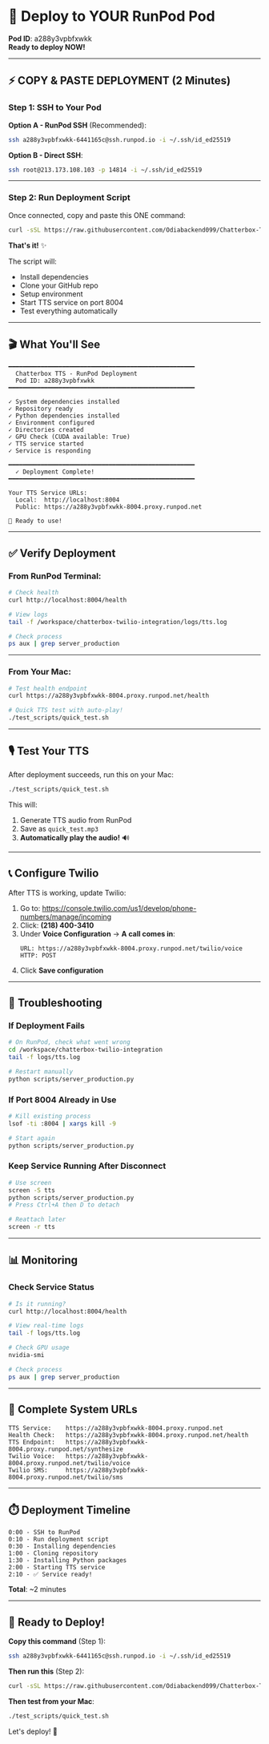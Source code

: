 # 🚀 Deploy to YOUR RunPod Pod

**Pod ID**: a288y3vpbfxwkk  
**Ready to deploy NOW!**

---

## ⚡ COPY & PASTE DEPLOYMENT (2 Minutes)

### Step 1: SSH to Your Pod

**Option A - RunPod SSH** (Recommended):
```bash
ssh a288y3vpbfxwkk-6441165c@ssh.runpod.io -i ~/.ssh/id_ed25519
```

**Option B - Direct SSH**:
```bash
ssh root@213.173.108.103 -p 14814 -i ~/.ssh/id_ed25519
```

---

### Step 2: Run Deployment Script

Once connected, copy and paste this ONE command:

```bash
curl -sSL https://raw.githubusercontent.com/Odiabackend099/Chatterbox-TTS-/main/runpod/DEPLOY_NOW.sh | bash
```

**That's it!** ✨

The script will:
- Install dependencies
- Clone your GitHub repo
- Setup environment
- Start TTS service on port 8004
- Test everything automatically

---

## 🎬 What You'll See

```
━━━━━━━━━━━━━━━━━━━━━━━━━━━━━━━━━━━━━━━━━━━━━━━━━━━━
  Chatterbox TTS - RunPod Deployment
  Pod ID: a288y3vpbfxwkk
━━━━━━━━━━━━━━━━━━━━━━━━━━━━━━━━━━━━━━━━━━━━━━━━━━━━

✓ System dependencies installed
✓ Repository ready
✓ Python dependencies installed
✓ Environment configured
✓ Directories created
✓ GPU Check (CUDA available: True)
✓ TTS service started
✓ Service is responding

━━━━━━━━━━━━━━━━━━━━━━━━━━━━━━━━━━━━━━━━━━━━━━━━━━━━
  ✓ Deployment Complete!
━━━━━━━━━━━━━━━━━━━━━━━━━━━━━━━━━━━━━━━━━━━━━━━━━━━━

Your TTS Service URLs:
  Local:  http://localhost:8004
  Public: https://a288y3vpbfxwkk-8004.proxy.runpod.net

🎉 Ready to use!
```

---

## ✅ Verify Deployment

### From RunPod Terminal:

```bash
# Check health
curl http://localhost:8004/health

# View logs
tail -f /workspace/chatterbox-twilio-integration/logs/tts.log

# Check process
ps aux | grep server_production
```

---

### From Your Mac:

```bash
# Test health endpoint
curl https://a288y3vpbfxwkk-8004.proxy.runpod.net/health

# Quick TTS test with auto-play!
./test_scripts/quick_test.sh
```

---

## 🎙️ Test Your TTS

After deployment succeeds, run this on your Mac:

```bash
./test_scripts/quick_test.sh
```

This will:
1. Generate TTS audio from RunPod
2. Save as `quick_test.mp3`
3. **Automatically play the audio!** 🔊

---

## 📞 Configure Twilio

After TTS is working, update Twilio:

1. Go to: https://console.twilio.com/us1/develop/phone-numbers/manage/incoming
2. Click: **(218) 400-3410**
3. Under **Voice Configuration** → **A call comes in**:
   ```
   URL: https://a288y3vpbfxwkk-8004.proxy.runpod.net/twilio/voice
   HTTP: POST
   ```
4. Click **Save configuration**

---

## 🔧 Troubleshooting

### If Deployment Fails

```bash
# On RunPod, check what went wrong
cd /workspace/chatterbox-twilio-integration
tail -f logs/tts.log

# Restart manually
python scripts/server_production.py
```

### If Port 8004 Already in Use

```bash
# Kill existing process
lsof -ti :8004 | xargs kill -9

# Start again
python scripts/server_production.py
```

### Keep Service Running After Disconnect

```bash
# Use screen
screen -S tts
python scripts/server_production.py
# Press Ctrl+A then D to detach

# Reattach later
screen -r tts
```

---

## 📊 Monitoring

### Check Service Status

```bash
# Is it running?
curl http://localhost:8004/health

# View real-time logs
tail -f logs/tts.log

# Check GPU usage
nvidia-smi

# Check process
ps aux | grep server_production
```

---

## 🎯 Complete System URLs

```
TTS Service:    https://a288y3vpbfxwkk-8004.proxy.runpod.net
Health Check:   https://a288y3vpbfxwkk-8004.proxy.runpod.net/health
TTS Endpoint:   https://a288y3vpbfxwkk-8004.proxy.runpod.net/synthesize
Twilio Voice:   https://a288y3vpbfxwkk-8004.proxy.runpod.net/twilio/voice
Twilio SMS:     https://a288y3vpbfxwkk-8004.proxy.runpod.net/twilio/sms
```

---

## ⏱️ Deployment Timeline

```
0:00 - SSH to RunPod
0:10 - Run deployment script
0:30 - Installing dependencies
1:00 - Cloning repository
1:30 - Installing Python packages
2:00 - Starting TTS service
2:10 - ✅ Service ready!
```

**Total**: ~2 minutes

---

## 🎉 Ready to Deploy!

**Copy this command** (Step 1):
```bash
ssh a288y3vpbfxwkk-6441165c@ssh.runpod.io -i ~/.ssh/id_ed25519
```

**Then run this** (Step 2):
```bash
curl -sSL https://raw.githubusercontent.com/Odiabackend099/Chatterbox-TTS-/main/runpod/DEPLOY_NOW.sh | bash
```

**Then test from your Mac**:
```bash
./test_scripts/quick_test.sh
```

Let's deploy! 🚀

